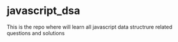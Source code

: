 # javascript_dsa
This is the repo where will learn all javascript data structrure related questions and solutions
